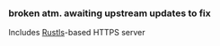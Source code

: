 ### broken atm. awaiting upstream updates to fix

Includes [Rustls](https://github.com/rustls/rustls)-based HTTPS server